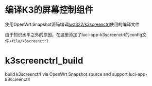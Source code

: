 # 编译K3的屏幕控制组件

 使用OpenWrt Snapshot源码编译[lwz322/k3screenctrl](https://github.com/lwz322/k3screenctrl)使用的编译文件

 由于知识水平之外的原因，在这里添加了luci-app-k3screenctrl的config文件`/file/k3screenctrl`
 
# k3screenctrl_build

 build k3screenctrl via OpenWrt Snapshot source and support luci-app-k3screenctrl
